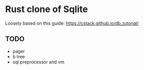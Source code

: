 # Rust clone of Sqlite

Loosely based on this guide: https://cstack.github.io/db_tutorial/

## TODO
- pager
- b tree
- sql preprocessor and vm